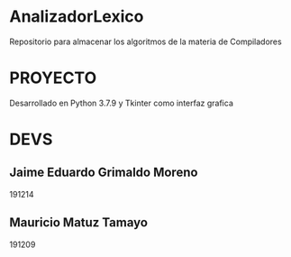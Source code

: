 # AnalizadorLexico
Repositorio para almacenar los algoritmos de la materia de Compiladores

# PROYECTO
Desarrollado en Python 3.7.9 y Tkinter como interfaz grafica

# DEVS
## Jaime Eduardo Grimaldo Moreno
191214
## Mauricio Matuz Tamayo
191209
